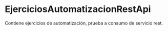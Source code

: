 # EjerciciosAutomatizacionRestApi
Contiene ejercicios de automatización, prueba a consumo de servicio rest.
